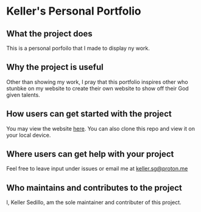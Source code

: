 # Keller's Personal Portfolio

## What the project does
This is a personal porfoilo that I made to display ny work.

## Why the project is useful
Other than showing my work, I pray that this portfolio inspires other who stunbke
on my website to create their own website to show off their God given talents.

## How users can get started with the project
You may view the website [here](https://kellercompsci.github.io/).
You can also clone this repo and view it on your local device.

## Where users can get help with your project
Feel free to leave input under issues or email me at keller.sg@proton.me

## Who maintains and contributes to the project
I, Keller Sedillo, am the sole maintainer and contributer of this project.

